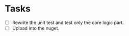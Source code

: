 # Tasks

- [ ] Rewrite the unit test and test only the core logic part.
- [ ] Upload into the nuget.